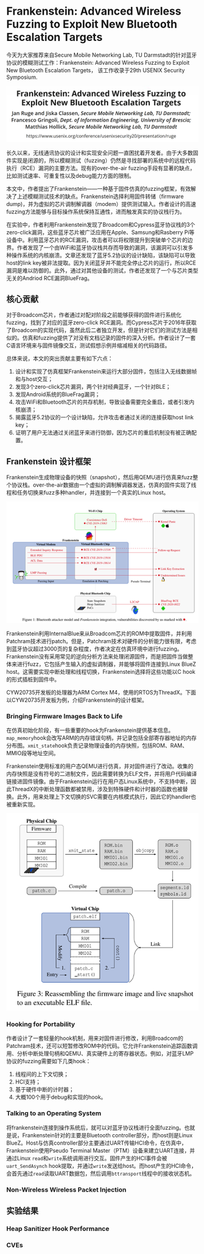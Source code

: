 # Frankenstein: Advanced Wireless Fuzzing to Exploit New Bluetooth Escalation Targets

今天为大家推荐来自Secure Mobile Networking Lab, TU Darmstadt的针对蓝牙协议的模糊测试工作：Frankenstein: Advanced Wireless Fuzzing to Exploit New Bluetooth Escalation Targets，
该工作收录于29th USENIX Security Symposium.

![](fran_title.png)

长久以来，无线通讯协议的设计和实现安全问题一直困扰着开发者。由于大多数固件实现是闭源的，所以模糊测试（fuzzing）仍然是寻找部署的系统中的远程代码执行（RCE）漏洞的主要方法。现有的over-the-air fuzzing手段有显著的缺点，比如测试速率、可重复性以及debug能力方面的限制。

本文中，作者提出了Frankenstein——一种基于固件仿真的fuzzing框架，有效解决了上述模糊测试技术的缺点。Frankenstein选择利用固件转储（firmware dump)，并为虚拟的芯片调制解调器（modem）提供测试输入。作者设计的高速fuzzing方法能够与目标操作系统保持互通性，进而触发真实的协议栈行为。

在实验中，作者利用Frankenstein发现了Broadcom和Cypress蓝牙协议栈的3个zero-click漏洞，这些蓝牙芯片被广泛应用在Apple、Samsung和Rasberry Pi等设备中。利用蓝牙芯片的RCE漏洞，攻击者可以将权限提升到突破单个芯片的边界。作者发现了一个由WiFi和蓝牙协议栈共存而导致的漏洞，该漏洞可以引发多种操作系统的内核崩溃。文章还发现了蓝牙5.2协议的设计缺陷，该缺陷可以导致host的link key被非法提取。因为关闭蓝牙并不能完全停止芯片的运行，所以RCE漏洞是难以防御的。此外，通过对其他设备的测试，作者还发现了一个与芯片类型无关的Andriod RCE漏洞BlueFrag。


## 核心贡献

对于Broadcom芯片，作者通过对配对阶段之前能够获得的固件进行系统化fuzzing，找到了对应的蓝牙zero-click RCE漏洞。而Cypress芯片于2016年获取了Broadcom的实现代码，虽然此后二者独立开发，但是针对它们的测试方法是相似的。仿真和fuzzing提供了对没有文档记录的固件的深入分析。作者设计了一套C语言环境来与固件镜像交互，测试假想示例并缩减相关的代码路径。

总体来说，本文的突出贡献主要有如下六点：
1. 设计和实现了仿真框架Frankenstein来运行大部分固件，包括注入无线数据帧和与host交互；
2. 发现3个zero-click芯片漏洞，两个针对经典蓝牙，一个针对BLE；
3. 发现Android系统的BlueFrag漏洞；
4. 攻击WiFi和Bluetooth芯片的共存机制，导致设备需要完全重启，或者引发内核崩溃；
5. 揭露蓝牙5.2协议的一个设计缺陷，允许攻击者通过关闭的连接获取host link key；
6. 证明了用户无法通过关闭蓝牙来进行防御，因为芯片的重启机制没有被正确配置。


## Frankenstein 设计框架

Frankenstein生成物理设备的快照（snapshot），然后用QEMU进行仿真来fuzz整个协议栈。over-the-air数据由一个虚拟的调制解调器发送，仿真的固件实现了线程和任务切换来fuzz多种handler，并连接到一个真实的Linux host。

![](fran1.png)

Frankenstein利用InternalBlue来从Broadcom芯片的ROM中提取固件，并利用Patchram技术进行patch。但是，Patchram技术对硬件的分析能力很有限，考虑到蓝牙协议超过3000页的复杂程度，作者决定在仿真环境中进行fuzzing。
Frankenstein没有采用常见的逆向分析方法来处理闭源固件，而是把固件当做整体来进行fuzz，它包括产生输入的虚拟调制器，并能够将固件连接到Linux BlueZ host。这需要实现中断处理和线程切换，Frankenstein选择将这些功能以C hook的形式插桩到固件中。

CYW20735开发板的处理器为ARM Cortex M4，使用的RTOS为ThreadX。下面以CYW20735开发板为例，介绍Frankenstein的设计框架。


### Bringing Firmware Images Back to Life

在仿真初始化阶段，有一些重要的hook为Frankenstein提供基本信息。`map_memory`hook会改写ARM的内存错误句柄，并记录包括全部寄存器地址的内存分布图。`xmit_state`hook负责记录物理设备的内存快照，包括ROM、RAM、MMIO段等地址空间。

Frankenstein使用标准的用户态QEMU进行仿真，并对固件进行了改动。收集的内存快照是没有符号的二进制文件，因此需要转换为ELF文件，并将用户代码编译链接进固件镜像。由于Frankenstein运行在用户态Linux系统中，不支持中断，因此ThreadX的中断处理函数都被禁用，涉及到特殊硬件和计时器的函数也被替换。此外，用来处理上下文切换的SVC需要在内核模式执行，因此它的handler也被重新实现。

![](reassemble.png)


### Hooking for Portability

作者设计了一套轻量的hook机制，用来对固件进行修改，利用Broadcom的Patchram技术，还可以短暂修改ROM中的代码。它允许Frankenstein追踪函数调用、分析中断处理句柄和QEMU、真实硬件上的寄存器状态。例如，对蓝牙LMP协议的fuzzing需要如下几类hook：
1. 线程间的上下文切换；
2. HCI支持；
3. 基于硬件中断的计时器；
4. 大概100个用于debug和实现的hook。


### Talking to an Operating System

将frankenstein连接到操作系统后，就可以对蓝牙协议栈进行全面fuzzing。也就是说，Frankenstein针对的主要是Bluetooth controller部分，而host则是Linux BlueZ。Host与仿真controller部分主要通过UART传输HCI命令，在仿真中，Frankenstein使用Pseudo Terminal Master（PTM）设备来建立UART连接，并通过Linux `read`和`write`系统调用进行交互。固件产生的HCI事件会被`uart_SendAsynch` hook提取，并通过`write`发送给host。而host产生的HCI命令，会首先通过`read`读取UART数据包，然后调用`bttransport`线程中的接收状态机。


### Non-Wireless Wireless Packet Injection




## 实验结果

### Heap Sanitizer Hook Performance


### CVEs
